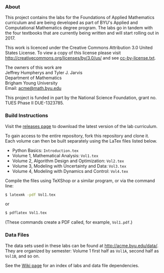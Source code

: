 ### About

This project contains the labs for the Foundations of Applied Mathematics curriculum and are being developed as part of BYU's Applied and Computational Mathematics degree program.
The labs go in tandem with the four textbooks that are currently being written and will start rolling out in 2017.

This work is licenced under the Creative Commons Attribution 3.0 United States License.
To view a copy of this license please visit http://creativecommons.org/licenses/by/3.0/us/ and see [cc-by-license.txt](https://github.com/Foundations-of-Applied-Mathematics/Lab-Development/blob/develop/cc-by-license.txt).

The owners of this work are  
Jeffrey Humpherys and Tyler J. Jarvis  
Department of Mathematics  
Brigham Young University  
Email: acme@math.byu.edu

This project is funded in part by the National Science Foundation, grant no. TUES Phase II DUE-1323785.

### Build Instructions

Visit the [releases page](https://github.com/Foundations-of-Applied-Mathematics/Lab-Development/releases) to download the latest version of the lab curriculum.

To gain access to the entire repository, fork this repository and clone it.
Each volume can then be built separately using the LaTex files listed below.
- Python Basics: `Introduction.tex`
- Volume 1, Mathematical Analysis: `Vol1.tex`
- Volume 2, Algorithm Design and Optimization: `Vol2.tex`
- Volume 3, Modeling with Uncertainty and Data: `Vol3.tex`
- Volume 4, Modeling with Dynamics and Control: `Vol4.tex`

Compile the files using TeXShop or a similar program, or via the command line:
```bash
$ latexmk -pdf Vol1.tex
```
or
```bash
$ pdflatex Vol1.tex
```
(These commands create a PDF called, for example, `Vol1.pdf`.)

### Data Files

The data sets used in these labs can be found at http://acme.byu.edu/data/.
They are organized by semester: Volume 1 first half as `Vol1A`, second half as `Vol1B`, and so on.

See the [Wiki page](https://github.com/Foundations-of-Applied-Mathematics/Lab-Development/wiki/File-Dependencies-Index) for an index of labs and data file dependencies.

<!-- ### Contributors

In alphabetical order by last name,

- J. Adams, Brigham Young University
- J. Bejarano, Brigham Young University
- Z. Boyd, Brigham Young University
- M. Brown, Brigham Young University
- T. Christensen, Brigham Young University
- K. Clay, Brigham Young University
- M. Cook, Brigham Young University
- R. Dorff, Brigham Young University
- B. Ehlert, Brigham Young University
- E. Evans, Brigham Young University
- R. Evans, Brigham Young University
- M. Fabiano, Brigham Young University
- A. Frandsen, Duke University
- K. Finlinson, Brigham Young University
- J. Fisher, Brigham Young University
- R. Fuhriman, Brigham Young University
- S. Giddens, Brigham Young University
- C. Gigena, Brigham Young University
- M. Graham, Brigham Young University
- F. Glines, Brigham Young University
- M. Goodwin, Brigham Young University
- J. Grout, Drake University
- R. Grout, Brigham Young University
- J. Hendricks, Brigham Young University
- A. Henriksen, Brigham Young University
- I. Henriksen, Brigham Young University
- C. Hettinger, Brigham Young University
- S. Horst, Brigham Young University
- J. Humpherys, Brigham Young University
- T. Jarvis, Brigham Young University
- J. Leete, Duke University
- J. Lytle, Brigham Young University
- R. McMurray, Brigham Young University
- [S. McQuarrie](https://github.com/shanemcq18), Brigham Young University
- J. Morrise, Brigham Young University
- M. Morrise, Brigham Young University
- A. Morrow, Brigham Young University
- R. Murray, Brigham Young University
- J. Nelson, Brigham Young University
- M. Proudfoot, Brigham Young University
- D. Reber, Brigham Young University
- C. Robertson, Brigham Young University
- R. Sandberg, Brigham Young University
- J. Stewart, Brigham Young University
- S. Suggs, Brigham Young University
- T. Thompson, Brigham Young University
- M. Victors, Brigham Young University
- J. Webb, Brigham Young University
- J. West, University of Michigan}
- J. Whitehead, Brigham Young University
- A. Zaitzeff, Brigham Young University -->
